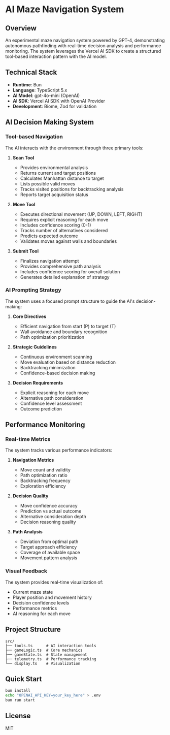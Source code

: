 # AI Maze Navigation System

## Overview
An experimental maze navigation system powered by GPT-4, demonstrating autonomous pathfinding with real-time decision analysis and performance monitoring. The system leverages the Vercel AI SDK to create a structured tool-based interaction pattern with the AI model.

## Technical Stack
- **Runtime**: Bun
- **Language**: TypeScript 5.x
- **AI Model**: gpt-4o-mini (OpenAI)
- **AI SDK**: Vercel AI SDK with OpenAI Provider
- **Development**: Biome, Zod for validation

## AI Decision Making System

### Tool-based Navigation
The AI interacts with the environment through three primary tools:

1. **Scan Tool**
   - Provides environmental analysis
   - Returns current and target positions
   - Calculates Manhattan distance to target
   - Lists possible valid moves
   - Tracks visited positions for backtracking analysis
   - Reports target acquisition status

2. **Move Tool**
   - Executes directional movement (UP, DOWN, LEFT, RIGHT)
   - Requires explicit reasoning for each move
   - Includes confidence scoring (0-1)
   - Tracks number of alternatives considered
   - Predicts expected outcome
   - Validates moves against walls and boundaries

3. **Submit Tool**
   - Finalizes navigation attempt
   - Provides comprehensive path analysis
   - Includes confidence scoring for overall solution
   - Generates detailed explanation of strategy

### AI Prompting Strategy
The system uses a focused prompt structure to guide the AI's decision-making:

1. **Core Directives**
   - Efficient navigation from start (P) to target (T)
   - Wall avoidance and boundary recognition
   - Path optimization prioritization

2. **Strategic Guidelines**
   - Continuous environment scanning
   - Move evaluation based on distance reduction
   - Backtracking minimization
   - Confidence-based decision making

3. **Decision Requirements**
   - Explicit reasoning for each move
   - Alternative path consideration
   - Confidence level assessment
   - Outcome prediction

## Performance Monitoring

### Real-time Metrics
The system tracks various performance indicators:

1. **Navigation Metrics**
   - Move count and validity
   - Path optimization ratio
   - Backtracking frequency
   - Exploration efficiency

2. **Decision Quality**
   - Move confidence accuracy
   - Prediction vs actual outcome
   - Alternative consideration depth
   - Decision reasoning quality

3. **Path Analysis**
   - Deviation from optimal path
   - Target approach efficiency
   - Coverage of available space
   - Movement pattern analysis

### Visual Feedback
The system provides real-time visualization of:

- Current maze state
- Player position and movement history
- Decision confidence levels
- Performance metrics
- AI reasoning for each move

## Project Structure

```
src/
├── tools.ts      # AI interaction tools
├── gameLogic.ts  # Core mechanics
├── gameState.ts  # State management
├── telemetry.ts  # Performance tracking
└── display.ts    # Visualization
```

## Quick Start

```bash
bun install
echo "OPENAI_API_KEY=your_key_here" > .env
bun run start
```

## License
MIT